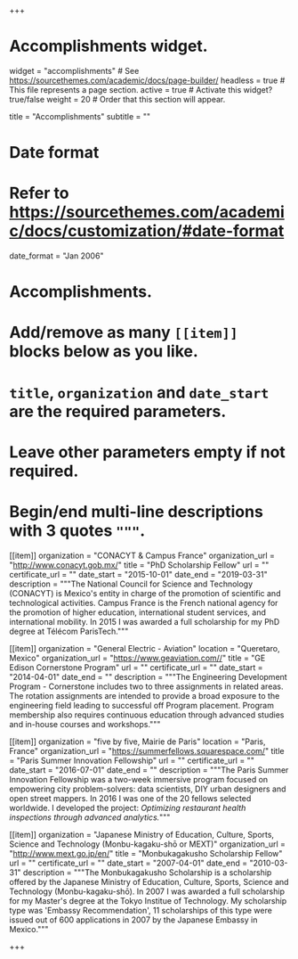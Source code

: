 +++
# Accomplishments widget.
widget = "accomplishments"  # See https://sourcethemes.com/academic/docs/page-builder/
headless = true  # This file represents a page section.
active = true  # Activate this widget? true/false
weight = 20  # Order that this section will appear.

title = "Accomplishments"
subtitle = ""

# Date format
#   Refer to https://sourcethemes.com/academic/docs/customization/#date-format
date_format = "Jan 2006"

# Accomplishments.
#   Add/remove as many `[[item]]` blocks below as you like.
#   `title`, `organization` and `date_start` are the required parameters.
#   Leave other parameters empty if not required.
#   Begin/end multi-line descriptions with 3 quotes `"""`.
  
[[item]]
  organization = "CONACYT & Campus France"
  organization_url = "http://www.conacyt.gob.mx/"
  title = "PhD Scholarship Fellow"
  url = ""
  certificate_url = ""
  date_start = "2015-10-01"
  date_end = "2019-03-31"
  description = """The National Council for Science and Technology (CONACYT) is Mexico's entity in charge of the promotion of scientific and technological activities. Campus France is the French national agency for the promotion of higher education, international student services, and international mobility. In 2015 I was awarded a full scholarship for my PhD degree at Télécom ParisTech."""

[[item]]
  organization = "General Electric - Aviation"
  location = "Queretaro, Mexico"
  organization_url = "https://www.geaviation.com//"
  title = "GE Edison Cornerstone Program"
  url = ""
  certificate_url = ""
  date_start = "2014-04-01"
  date_end = ""
  description = """The Engineering Development Program - Cornerstone includes two to three assignments in related areas. The rotation assignments are intended to provide a broad exposure to the engineering field leading to successful off Program placement. Program membership also requires continuous education through advanced studies and in-house courses and workshops."""

[[item]]
  organization = "five by five, Mairie de Paris"
  location = "Paris, France"
  organization_url = "https://summerfellows.squarespace.com/"
  title = "Paris Summer Innovation Fellowship"
  url = ""
  certificate_url = ""
  date_start = "2016-07-01"
  date_end = ""
  description = """The Paris Summer Innovation Fellowship was a two-week immersive program focused on empowering city problem-solvers: data scientists, DIY urban designers and open street mappers. In 2016 I was one of the 20 fellows selected worldwide. I developed the project: _Optimizing restaurant health inspections through advanced analytics._"""

[[item]]
  organization = "Japanese Ministry of Education, Culture, Sports, Science and Technology (Monbu-kagaku-shō or MEXT)"
  organization_url = "http://www.mext.go.jp/en/"
  title = "Monbukagakusho Scholarship Fellow"
  url = ""
  certificate_url = ""
  date_start = "2007-04-01"
  date_end = "2010-03-31"
  description = """The Monbukagakusho Scholarship is a scholarship offered by the Japanese Ministry of Education, Culture, Sports, Science and Technology (Monbu-kagaku-shō). In 2007 I was awarded a full scholarship for my Master's degree at the Tokyo Institue of Technology. My scholarship type was 'Embassy Recommendation', 11 scholarships of this type were issued out of 600 applications in 2007 by the Japanese Embassy in Mexico."""

+++
